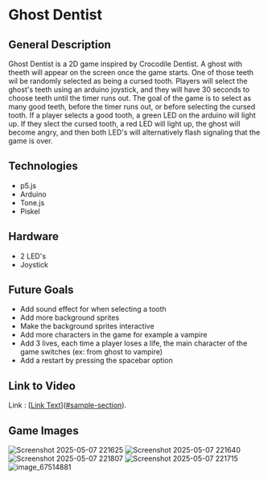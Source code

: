 # Ghost Dentist

## General Description
Ghost Dentist is a 2D game inspired by Crocodile Dentist. A ghost with theeth will appear on the screen once the game starts. One of those teeth wil be randomly selected as being a cursed tooth.
Players will select the ghost's teeth using an arduino joystick, and they will have 30 seconds to choose teeth until the timer runs out. The goal of the game is to select as many good teeth, before the 
timer runs out, or before selecting the cursed tooth. If a player selects a good tooth, a green LED on the arduino will light up. If they slect the cursed tooth, a red LED will light up, the ghost
will become angry, and then both LED's will alternatively flash signaling that the game is over. 

## Technologies
- p5.js
- Arduino
- Tone.js
- Piskel

## Hardware
- 2 LED's
- Joystick

## Future Goals
- Add sound effect for when selecting a tooth
- Add more background sprites
- Make the background sprites interactive
- Add more characters in the game for example a vampire
- Add 3 lives, each time a player loses a life, the main character of the game switches (ex: from ghost to vampire)
- Add a restart by pressing the spacebar option

## Link to Video
Link : [[Link Text](https://youtu.be/EqT1eNq0W28)]([#sample-section](https://youtu.be/EqT1eNq0W28)).

## Game Images
![Screenshot 2025-05-07 221625](https://github.com/user-attachments/assets/bdd2d1bf-8c32-4970-8434-76bc806147eb)
![Screenshot 2025-05-07 221640](https://github.com/user-attachments/assets/6a0428d6-f91b-4271-a894-541d0548eeb9)
![Screenshot 2025-05-07 221807](https://github.com/user-attachments/assets/7ce4e25e-58b5-4dca-ac5e-8669452b44b3)
![Screenshot 2025-05-07 221715](https://github.com/user-attachments/assets/2ff43a6f-e21e-4f89-98c4-07dde2e81e6f)
![image_67514881](https://github.com/user-attachments/assets/7d6fc486-baa7-4991-80df-458965220a9a)

